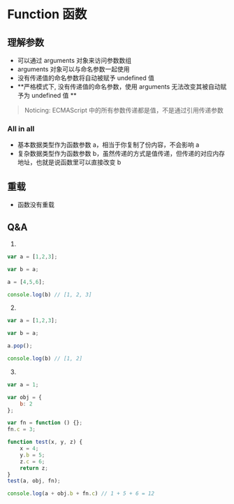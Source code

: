 # Function 函数

## 理解参数

- 可以通过 arguments 对象来访问参数数组
- arguments 对象可以与命名参数一起使用
- 没有传递值的命名参数将自动被赋予 undefined 值
- **严格模式下, 没有传递值的命名参数，使用 arguments 无法改变其被自动赋予为 undefined 值 **

> Noticing: ECMAScript 中的所有参数传递都是值，不是通过引用传递参数

### All in all

- 基本数据类型作为函数参数 a，相当于你复制了份内容，不会影响 a
- 复杂数据类型作为函数参数 b，虽然传递的方式是值传递，但传递的对应内存地址，也就是说函数里可以直接改变 b

## 重载

- 函数没有重载

## Q&A

1.

```JavaScript
var a = [1,2,3];

var b = a;

a = [4,5,6];

console.log(b) // [1, 2, 3]

```

2.

```JavaScript
var a = [1,2,3];

var b = a;

a.pop();

console.log(b) // [1, 2]

```

3.

```JavaScript
var a = 1;

var obj = {
    b: 2
};

var fn = function () {};
fn.c = 3;

function test(x, y, z) {
    x = 4;
    y.b = 5;
    z.c = 6;
    return z;
}
test(a, obj, fn);

console.log(a + obj.b + fn.c) // 1 + 5 + 6 = 12

```
